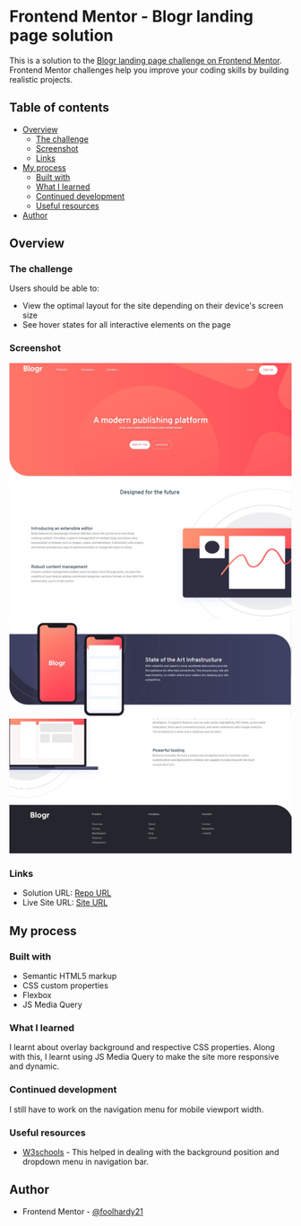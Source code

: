 # Frontend Mentor - Blogr landing page solution

This is a solution to the [Blogr landing page challenge on Frontend Mentor](https://www.frontendmentor.io/challenges/blogr-landing-page-EX2RLAApP). Frontend Mentor challenges help you improve your coding skills by building realistic projects.

## Table of contents

- [Overview](#overview)
  - [The challenge](#the-challenge)
  - [Screenshot](#screenshot)
  - [Links](#links)
- [My process](#my-process)
  - [Built with](#built-with)
  - [What I learned](#what-i-learned)
  - [Continued development](#continued-development)
  - [Useful resources](#useful-resources)
- [Author](#author)


## Overview

### The challenge

Users should be able to:

- View the optimal layout for the site depending on their device's screen size
- See hover states for all interactive elements on the page

### Screenshot

![Header](./screenshots/desktop1.JPG)
![Section I](./screenshots/desktop2.JPG)
![Section II](./screenshots/desktop3.JPG)
![Section III & Footer](./screenshots/desktop4.JPG)

### Links

- Solution URL: [Repo URL](https://github.com/foolhardy21/blogr-landing-page)
- Live Site URL: [Site URL](https://foolhardy21.github.io/blogr-landing-page/)

## My process

### Built with

- Semantic HTML5 markup
- CSS custom properties
- Flexbox
- JS Media Query

### What I learned

I learnt about overlay background and respective CSS properties. Along with this, I learnt using JS Media Query to make the site more responsive and dynamic.

### Continued development

I still have to work on the navigation menu for mobile viewport width.

### Useful resources

- [W3schools](https://www.w3schools.com) - This helped in dealing with the background position and dropdown menu in navigation bar.

## Author

- Frontend Mentor - [@foolhardy21](https://www.frontendmentor.io/profile/foolhardy21)
